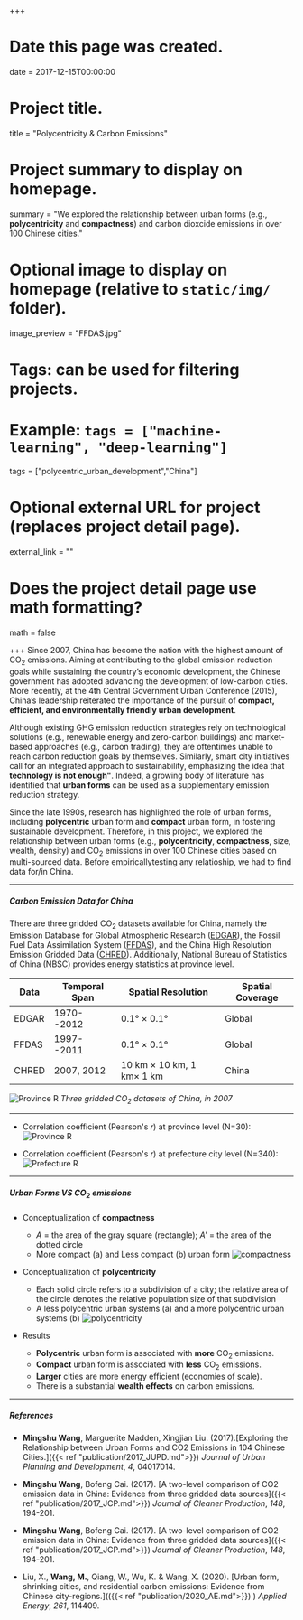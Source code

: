 +++
# Date this page was created.
date = 2017-12-15T00:00:00

# Project title.
title = "Polycentricity & Carbon Emissions"

# Project summary to display on homepage.
summary = "We explored the relationship between urban forms (e.g., **polycentricity** and **compactness**) and carbon dioxcide emissions in over 100 Chinese cities."

# Optional image to display on homepage (relative to `static/img/` folder).
image_preview = "FFDAS.jpg"

# Tags: can be used for filtering projects.
# Example: `tags = ["machine-learning", "deep-learning"]`

tags = ["polycentric_urban_development","China"]

# Optional external URL for project (replaces project detail page).
external_link = ""

# Does the project detail page use math formatting?
math = false

+++
Since 2007, China has become the nation with the highest amount of CO<sub>2</sub> emissions. Aiming at contributing to the global emission reduction goals while sustaining the country’s economic development, the Chinese government has
adopted advancing the development of low-carbon cities. More recently, at the 4th Central Government Urban Conference (2015), China’s leadership reiterated the importance of the pursuit of **compact, efficient, and environmentally friendly urban development**.

Although existing GHG emission reduction strategies rely on technological solutions (e.g., renewable energy and zero-carbon buildings) and market-based approaches (e.g., carbon trading), they are oftentimes unable to reach carbon reduction goals by themselves. Similarly, smart city initiatives call for an integrated approach to sustainability, emphasizing the idea that **technology is not enough"**. Indeed, a growing body of literature has identified that **urban forms** can be used as a supplementary emission reduction strategy.

Since the late 1990s, research has highlighted the role of urban forms, including **polycentric** urban form and **compact** urban form, in fostering sustainable development. Therefore, in this project, we explored the relationship between urban forms (e.g., **polycentricity**, **compactness**, size, wealth, density) and CO<sub>2</sub> emissions in over 100 Chinese cities based on multi-sourced data. Before empiricallytesting any relatioship, we had to find data for/in China.


***

##### Carbon Emission Data for China

There are three gridded CO<sub>2</sub> datasets available for China, namely the Emission Database for Global Atmospheric Research ([EDGAR](http://edgar.jrc.ec.europa.eu/)), the Fossil Fuel Data Assimilation System ([FFDAS](http://www.gurneylab.org/portfolio-item/ffdas/)), and the China High Resolution Emission Gridded Data ([CHRED](http://www.cityghg.com/)). Additionally, National Bureau of Statistics of China (NBSC) provides energy statistics at province level.

Data|Temporal Span|Spatial Resolution|Spatial Coverage
----|-------------|------------------|----------------
EDGAR|1970--2012|0.1° × 0.1°|Global|
FFDAS|1997--2011|0.1° × 0.1°|Global|
CHRED|2007, 2012|10 km × 10 km, 1 km× 1 km|China

![Province R](/img/jcp2017.png)
*Three gridded CO<sub>2</sub> datasets of China, in 2007*

***

- Correlation coefficient (Pearson's *r*) at province level (N=30):
![Province R](/img/jcp2017_prov_R.png)

- Correlation coefficient (Pearson's *r*) at prefecture city level (N=340):
![Prefecture R](/img/jcp2017_pre_R.png)


***

##### Urban Forms VS CO<sub>2</sub> emissions

- Conceptualization of **compactness**
    + *A* = the area of the gray square (rectangle); *A'* = the area of the dotted circle
    + More compact (a) and Less compact (b) urban form
![compactness](/img/jupd2017_compactness.jpg)

- Conceptualization of **polycentricity**
    + Each solid circle refers to a subdivision of a city; the relative area of the circle denotes the relative population size of that subdivision
    + A less polycentric urban systems (a) and a more polycentric urban systems (b)
![polycentricity](/img/jupd2017_poly.jpg)

- Results
    + **Polycentric** urban form is associated with **more** CO<sub>2</sub> emissions.
    + **Compact** urban form is associated with **less** CO<sub>2</sub> emissions.
    + **Larger** cities are more energy efficient (economies of scale).
    + There is a substantial **wealth effects** on carbon emissions.

***

##### References
- **Mingshu Wang**, Marguerite Madden, Xingjian Liu. (2017).[Exploring the Relationship between Urban Forms and CO2 Emissions in 104 Chinese Cities.]({{< ref "publication/2017_JUPD.md">}}) *Journal of Urban Planning and Development*, *4*, 04017014.
- **Mingshu Wang**, Bofeng Cai. (2017). [A two-level comparison of CO2 emission data in China: Evidence from three gridded data sources]({{< ref "publication/2017_JCP.md">}}) *Journal of Cleaner Production*, *148*, 194-201.

- **Mingshu Wang**, Bofeng Cai. (2017). [A two-level comparison of CO2 emission data in China: Evidence from three gridded data sources]({{< ref "publication/2017_JCP.md">}}) *Journal of Cleaner Production*, *148*, 194-201.

- Liu, X., **Wang, M.**, Qiang, W., Wu, K. & Wang, X. (2020). [Urban form, shrinking cities, and residential carbon emissions: Evidence from Chinese city-regions.](({{< ref "publication/2020_AE.md">}}) ) *Applied Energy*, *261*, 114409.
